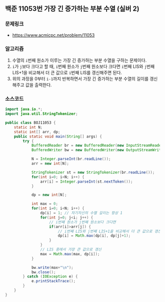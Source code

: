 ## 백준 11053번 가장 긴 증가하는 부분 수열 (실버 2)
### 문제링크
- https://www.acmicpc.net/problem/11053

### 알고리즘
1. 수열의 `i`번째 원소가 이루는 가장 긴 증가하는 부분 수열을 구하는 문제이다.
2. `i`가 `j`보다 크다고 할 때, `i`번째 원소가 `j`번째 원소보다 크다면 `i`번째 LIS와 `j`번째 LIS+1을 비교해서 더 큰 값으로 `i`번째 LIS를 갱신해주면 된다.
3. 위의 과정을 0부터 `i-1`까지 반복하면서 가장 긴 증가하는 부분 수열의 길이를 갱신해주고 값을 출력한다.

### 소스코드
```java
import java.io.*;
import java.util.StringTokenizer;

public class BOJ11053 {
    static int N;
    static int[] arr, dp;
    public static void main(String[] args) {
        try {
            BufferedReader br = new BufferedReader(new InputStreamReader(System.in));
            BufferedWriter bw = new BufferedWriter(new OutputStreamWriter(System.out));

            N = Integer.parseInt(br.readLine());
            arr = new int[N];

            StringTokenizer st = new StringTokenizer(br.readLine());
            for(int i=0; i<N; i++) {
                arr[i] = Integer.parseInt(st.nextToken());
            }

            dp = new int[N];

            int max = 0;
            for(int i=0; i<N; i++) {
                dp[i] = 1; // 자기자신의 수열 길이는 항상 1
                for(int j=0; j<i; j++) {
                    // i번째 원소가 j번째 원소보다 크다면
                    if(arr[i]>arr[j]) {
                        // i번째 LIS와 j번째 LIS+1을 비교해서 더 큰 값으로 갱신
                        dp[i] = Math.max(dp[i], dp[j]+1);
                    }
                }
                // LIS 중에서 가장 큰 값으로 갱신
                max = Math.max(max, dp[i]);
            }

            bw.write(max+"\n");
            bw.close();
        } catch (IOException e) {
            e.printStackTrace();
        }
    }
}
```